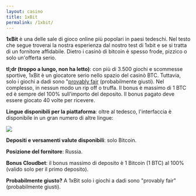 ```yaml
---
layout: casino
title: 1xBit
permalink: /1xbit/
---
```


<strong>1xBit</strong> è una delle sale di gioco online più popolari in paesi tedeschi. Nel testo che segue troverai la nostra esperienza dal nostro test di 1xbit e se si tratta di un fornitore affidabile. Dietro i casinò di bitcoin è spesso frode, pizzico o solo un'offerta serio.

<strong>tl;dr (troppo a lungo, non ha letto)</strong>: con più di 3.500 giochi e scommesse sportive, 1xBit è un giocatore serio nello spazio del casinò BTC. Tuttavia, solo i giochi a dadi sono "<a href="http://www.btccasino.it/provably-fair/">provably fair</a> (probabilmente giusti). Nel complesso, in nessun modo un rip off o truffa. Il bonus è massimo di 1 BTC ed è sempre del 100% sull'importo del deposito. Il bonus pagato deve essere giocato 40 volte per ricevere.

<strong>Lingue disponibili per la piattaforma</strong>: oltre al tedesco, l'interfaccia è disponibile in un gran numero di altre lingue:

<img src="http://www.btccasino.it/images/1xbit-lingua.jpg">

<strong>Depositi e versamenti valute disponibili</strong>: solo Bitcoin.

<strong>Posizione del fornitore</strong>: Russia.

<strong>Bonus Cloudbet</strong>: il bonus massimo di deposito è 1 Bitcoin (1 BTC) al 100% (valido solo per il primo deposito).

<strong>Probabilmente giusto?</strong> A 1xBit solo i giochi a dadi sono "provably fair" (probabilmente giusti).
